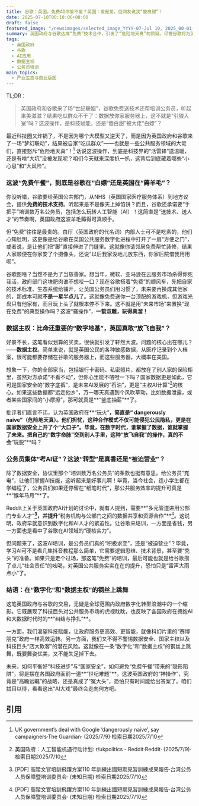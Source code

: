 ```yaml
---
title: 谷歌：英国，免费AI你爱不爱？英国：爱是爱，但网友说我“傻白甜”！
date: 2025-07-10T00:10:06+08:00
draft: false
featured_image: "/newsimages/selected_image_YYYY-07-Jul 10, 2025_00-01-55-863.jpg"
summary: 英国政府与谷歌达成“免费”技术合作，引发了“危险地天真”的质疑。尽管谷歌将为英国公共部门提供AI技术和公务员培训，但将英国公民数据存储在谷歌（美国）服务器上的担忧，让数据主权问题浮出水面，这笔看似划算的交易背后，隐藏着科技赋能与国家安全博弈的深层考量。
tags: 
  - 英国政府
  - 谷歌
  - AI应用
  - 数据主权
  - 公务员培训
main_topics: 
  - 产业生态与商业版图
---
```


TL;DR：
> 英国政府和谷歌来了场“世纪联姻”，谷歌免费送技术还帮培训公务员，听起来美滋滋？结果吃瓜群众不干了：数据放你家服务器上，这不就是“引狼入室”吗？这波操作，是科技赋能，还是“傻白甜”被大佬“白嫖”？

最近科技圈又炸锅了，不是因为哪个大模型又逆天了，而是因为英国政府和谷歌来了一场“梦幻联动”，结果被自家“吃瓜群众”——也就是一些公共服务领域的大佬们，直接怒斥“危险地天真”！[^1] 话说这波操作，到底是科技界的“活雷锋”送温暖，还是有啥“大坑”没被发现呢？咱们今天就来深度扒一扒，这背后到底藏着哪些“小心思”和“大风险”。

### 这波“免费午餐”，到底是谷歌在“白嫖”还是英国在“薅羊毛”？

你没听错，谷歌要给英国公共部门，从NHS（英国国家医疗服务体系）到地方议会，提供**免费的技术支持**。听起来是不是像天上掉馅饼？而且，谷歌还承诺要“手把手”培训数万名公务员，包括怎么玩转人工智能（AI）！这简直是“送技术、送人才”的节奏啊，英国政府这波羊毛薅得可真顺手。

但“免费”往往是最贵的。白厅（英国政府的代名词）内部人士可不是吃素的，他们心知肚明，这更像是给谷歌在英国公共服务数字化进程中打开了一扇“方便之门”，或者说，是让他们把“脚”直接伸进了门缝里。这就像你请邻居免费帮忙装修，结果人家顺便在你家安了个摄像头，还说“以后我家没地儿放东西，你家后院借我用用呗”。

谷歌图啥？当然不是为了当慈善家。想当年，微软、亚马逊在云服务市场杀得你死我活，政府部门这块肥肉谁不想咬一口？现在谷歌搭着“免费”的顺风车，先把自家的技术标准、生态系统给铺开，让英国公务员们用习惯了，未来要再换成其他家的，那成本可就**不是一星半点儿**了。这就像免费送你一台顶配的游戏机，但游戏光盘只有他家有，而且玩上头了就根本停不下来。这不就是用“未来市场”来置换“现在免费”的典型操作吗？这波“骚操作”，**一箭双雕，玩得真溜！**

### 数据主权：比命还重要的“数字地基”，英国真敢“放飞自我”？

好景不长，这笔看似划算的买卖，很快就引发了轩然大波。问题的核心出在哪儿？——**数据主权**。简单来说，就是英国公民的各种敏感数据，从医疗记录到个人档案，很可能都要存储在谷歌的服务器上，而这些服务器，大概率在美国。

想象一下，你的全部家当，包括银行卡密码、私密照片，都放在了别人家的保险柜里，虽然对方承诺“不看不动”，但你心里能不咯噔一下吗？国家数据更是如此，它可是国家安全的“数字底裤”，是未来AI发展的“石油”，更是“主权AI计算”[^2]的核心。如果这些数据都“远走他乡”，万一哪天真遇到个风吹草动，比如数据泄露，或者某些国家间的“小摩擦”，那可就真是**“釜底抽薪”**了。

批评者们直言不讳，认为英国政府在**“玩火”**，简直是“ dangerously naive”（危险地天真）。他们担忧，这种合作模式不仅可能侵犯公民隐私，更是在国家数据安全上开了个“大口子”。毕竟，在数字时代，谁掌握了数据，谁就掌握了未来。把自己的“数字命脉”交到别人手里，这种“放飞自我”的操作，真的不会**“玩脱”**吗？

### 公务员集体“考AI证”？这波“转型”是真香还是“被迫营业”？

除了数据安全，协议里那个“培训数万名公务员”的条款也挺有意思。给公务员“充电”，让他们掌握AI技能，这听起来是好事儿啊！毕竟，当今社会，连小学生都在学编程了，公务员们如果还停留在“纸笔时代”，那公共服务效率的提升可真是**“猴年马月”**了。

Reddit上关于英国政府AI计划的讨论中，就有人提到，需要**“多元管道进用公部门专业人才”**[^3]，并提升**“税务机构与公部门之间的数据共享和资源合作”**[^4]。这说明，政府早就意识到数字化和AI人才的紧迫性。让谷歌来培训，一方面是省钱，另一方面也是看中了谷歌在AI领域的“硬核实力”。

但问题来了，这波AI培训，是公务员们真的“积极求变”，还是“被迫营业”？毕竟，学习AI可不是看几集抖音教程那么简单，它需要逻辑思维、技术背景，甚至要“秃头”的准备。如果只是走个过场，那这笔“免费”的培训，最后可能也就是给谷歌攒了点儿“社会责任”的吆喝，对英国公共服务实实在在的提升，恐怕只是“雷声大雨点小”了。

### 结语：在“数字化”和“数据主权”的钢丝上跳舞

这笔英国政府与谷歌的交易，无疑是全球范围内政府数字化转型浪潮中的一个缩影。它既展现了科技巨头对公共服务市场的虎视眈眈，也反映了各国政府在拥抱AI和大数据时代时的**“纠结与挣扎”**。

一方面，我们渴望科技赋能，让政府服务更高效、更智能，就像科幻片里的“赛博朋克”政府一样高效运转。另一方面，我们又不得不警惕数据安全、国家主权以及科技巨头“店大欺客”的潜在风险。这就像在一条“数字化”和“数据主权”的钢丝上跳舞，既要舞姿优美，又不能失足掉下去。

未来，如何平衡好“科技进步”与“国家安全”，如何避免“免费午餐”带来的“隐形陷阱”，将是摆在各国政府面前一道**“世纪难题”**。这波英国政府的“神操作”，究竟是“高瞻远瞩”的战略，还是真成了“冤大头”，恐怕只有时间能给出答案了。咱们拭目以待，看看这出“AI大戏”最终会走向何方吧。

## 引用
[^1]: UK government’s deal with Google ‘dangerously naive’, say campaigners·The Guardian· (2025/7/9)·检索日期2025/7/10
[^2]: 英国政府：人工智能机遇行动计划: r/ukpolitics - Reddit·Reddit· (2025/7/9)·检索日期2025/7/10
[^3]: [PDF] 高階文官培訓飛躍方案110 年訓練出國短期見習訓練成果報告·台湾公务人员保障暨培训委员会· (未知日期)·检索日期2025/7/10
[^4]: [PDF] 高階文官培訓飛躍方案110 年訓練出國短期見習訓練成果報告·台湾公务人员保障暨培训委员会· (未知日期)·检索日期2025/7/10
